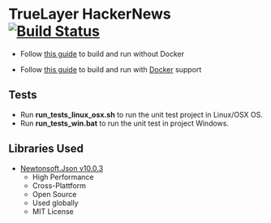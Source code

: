 # TrueLayer HackerNews [![Build Status](https://travis-ci.org/WoozChucky/TrueLayer_HackerNews.svg?branch=master)](https://travis-ci.org/WoozChucky/TrueLayer_HackerNews)

* Follow [this guide](README_no_docker.md) to build and run without Docker

* Follow [this guide](README_docker.md) to build and run with [Docker](https://www.docker.com/community-edition#/download) support

## Tests
* Run __run_tests_linux_osx.sh__ to run the unit test project in Linux/OSX OS.
* Run __run_tests_win.bat__ to run the unit test in project Windows.

## Libraries Used
* [Newtonsoft.Json v10.0.3](https://www.newtonsoft.com/json)
    * High Performance
    * Cross-Plattform
    * Open Source
    * Used globally
    * MIT License
